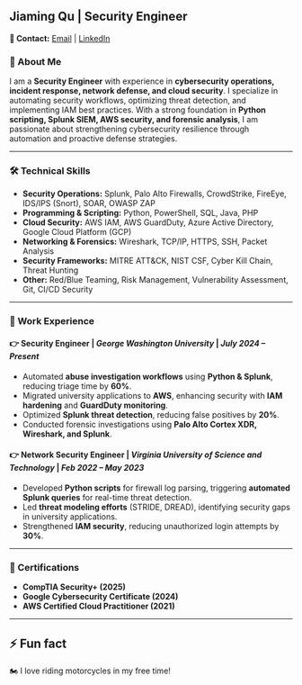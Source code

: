 ## Jiaming Qu | Security Engineer 
**📧 Contact:** [Email](mailto:jiamingqu0728@gmail.com) | [LinkedIn](https://linkedin.com/in/jiaming-qu996/) 

### 🚀 About Me

I am a **Security Engineer** with experience in **cybersecurity operations, incident response, network defense, and cloud security**. I specialize in automating security workflows, optimizing threat detection, and implementing IAM best practices. With a strong foundation in **Python scripting, Splunk SIEM, AWS security, and forensic analysis**, I am passionate about strengthening cybersecurity resilience through automation and proactive defense strategies.

---

### 🛠️ Technical Skills

- **Security Operations:** Splunk, Palo Alto Firewalls, CrowdStrike, FireEye, IDS/IPS (Snort), SOAR, OWASP ZAP  
- **Programming & Scripting:** Python, PowerShell, SQL, Java, PHP  
- **Cloud Security:** AWS IAM, AWS GuardDuty, Azure Active Directory, Google Cloud Platform (GCP)  
- **Networking & Forensics:** Wireshark, TCP/IP, HTTPS, SSH, Packet Analysis  
- **Security Frameworks:** MITRE ATT&CK, NIST CSF, Cyber Kill Chain, Threat Hunting  
- **Other:** Red/Blue Teaming, Risk Management, Vulnerability Assessment, Git, CI/CD Security  

---

### 📌 Work Experience

#### 👉 **Security Engineer** | *George Washington University* | *July 2024 – Present*
- Automated **abuse investigation workflows** using **Python & Splunk**, reducing triage time by **60%**.
- Migrated university applications to **AWS**, enhancing security with **IAM hardening** and **GuardDuty monitoring**.
- Optimized **Splunk threat detection**, reducing false positives by **20%**.
- Conducted forensic investigations using **Palo Alto Cortex XDR, Wireshark, and Splunk**.

#### 👉 **Network Security Engineer** | *Virginia University of Science and Technology* | *Feb 2022 – May 2023*
- Developed **Python scripts** for firewall log parsing, triggering **automated Splunk queries** for real-time threat detection.
- Led **threat modeling efforts** (STRIDE, DREAD), identifying security gaps in university applications.
- Strengthened **IAM security**, reducing unauthorized login attempts by **30%**.

---

### 📜 Certifications

- **CompTIA Security+ (2025)**
- **Google Cybersecurity Certificate (2024)**
- **AWS Certified Cloud Practitioner (2021)**

---

## ⚡ Fun fact  
🏍 I love riding motorcycles in my free time!  

<!--
**jiaming-sec/Jiaming-Sec** is a ✨ _special_ ✨ repository because its `README.md` (this file) appears on your GitHub profile.

Here are some ideas to get you started:

- 🔭 I’m currently working on ...
- 🌱 I’m currently learning ...
- 👯 I’m looking to collaborate on ...
- 🤔 I’m looking for help with ...
- 💬 Ask me about ...
- 📫 How to reach me: ...
- 😄 Pronouns: ...
- ⚡ Fun fact: ...
-->
